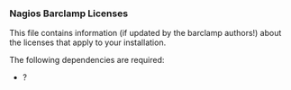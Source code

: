 ### Nagios Barclamp Licenses

This file contains information (if updated by the barclamp authors!) about the licenses that apply to your installation.

The following dependencies are required:

* ?



